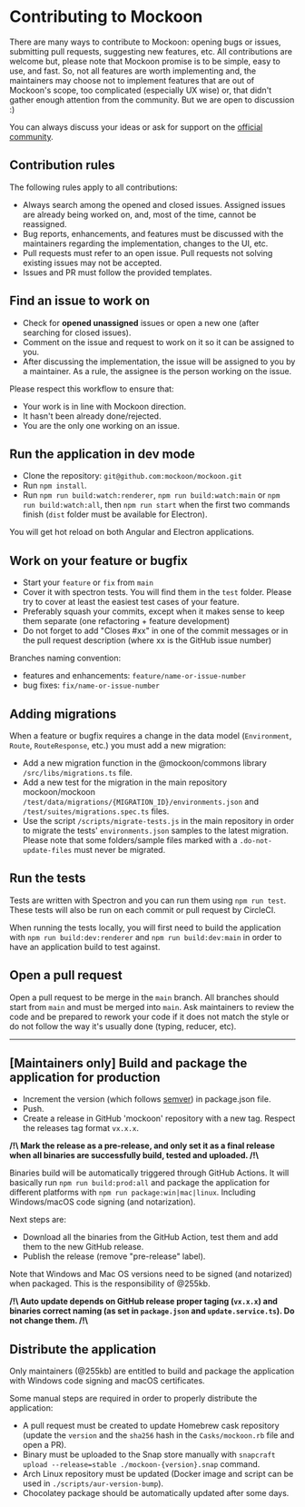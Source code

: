 # Contributing to Mockoon

There are many ways to contribute to Mockoon: opening bugs or issues, submitting pull requests, suggesting new features, etc. All contributions are welcome but, please note that Mockoon promise is to be simple, easy to use, and fast. So, not all features are worth implementing and, the maintainers may choose not to implement features that are out of Mockoon's scope, too complicated (especially UX wise) or, that didn't gather enough attention from the community. But we are open to discussion :)

You can always discuss your ideas or ask for support on the [official community](https://github.com/mockoon/mockoon/discussions). 

## Contribution rules

The following rules apply to all contributions:

- Always search among the opened and closed issues. Assigned issues are already being worked on, and, most of the time, cannot be reassigned.
- Bug reports, enhancements, and features must be discussed with the maintainers regarding the implementation, changes to the UI, etc.
- Pull requests must refer to an open issue. Pull requests not solving existing issues may not be accepted.
- Issues and PR must follow the provided templates.

## Find an issue to work on

- Check for **opened unassigned** issues or open a new one (after searching for closed issues).
- Comment on the issue and request to work on it so it can be assigned to you.
- After discussing the implementation, the issue will be assigned to you by a maintainer. As a rule, the assignee is the person working on the issue.

Please respect this workflow to ensure that:
- Your work is in line with Mockoon direction.
- It hasn't been already done/rejected.
- You are the only one working on an issue.

## Run the application in dev mode

- Clone the repository: `git@github.com:mockoon/mockoon.git`
- Run `npm install`.
- Run `npm run build:watch:renderer`, `npm run build:watch:main` or `npm run build:watch:all`, then `npm run start` when the first two commands finish (`dist` folder must be available for Electron).

You will get hot reload on both Angular and Electron applications.

## Work on your feature or bugfix

- Start your `feature` or `fix` from `main`
- Cover it with spectron tests. You will find them in the `test` folder. Please try to cover at least the easiest test cases of your feature.
- Preferably squash your commits, except when it makes sense to keep them separate (one refactoring + feature development)
- Do not forget to add "Closes #xx" in one of the commit messages or in the pull request description (where xx is the GitHub issue number)

Branches naming convention:
- features and enhancements: `feature/name-or-issue-number`
- bug fixes: `fix/name-or-issue-number`

## Adding migrations

When a feature or bugfix requires a change in the data model (`Environment`, `Route`, `RouteResponse`, etc.) you must add a new migration:
- Add a new migration function in the @mockoon/commons library `/src/libs/migrations.ts` file.
- Add a new test for the migration in the main repository mockoon/mockoon `/test/data/migrations/{MIGRATION_ID}/environments.json` and `/test/suites/migrations.spec.ts` files.
- Use the script `/scripts/migrate-tests.js` in the main repository in order to migrate the tests' `environments.json` samples to the latest migration. Please note that some folders/sample files marked with a `.do-not-update-files` must never be migrated.

## Run the tests

Tests are written with Spectron and you can run them using `npm run test`. These tests will also be run on each commit or pull request by CircleCI.

When running the tests locally, you will first need to build the application with `npm run build:dev:renderer` and `npm run build:dev:main` in order to have an application build to test against.

## Open a pull request

Open a pull request to be merge in the `main` branch. All branches should start from `main` and must be merged into `main`.
Ask maintainers to review the code and be prepared to rework your code if it does not match the style or do not follow the way it's usually done (typing, reducer, etc).

---

## **[Maintainers only]** Build and package the application for production

- Increment the version (which follows [semver](https://semver.org/)) in package.json file.
- Push.
- Create a release in GitHub 'mockoon' repository with a new tag. Respect the releases tag format `vx.x.x`.

**/!\\ Mark the release as a pre-release, and only set it as a final release when all binaries are successfully build, tested and uploaded. /!\\**

Binaries build will be automatically triggered through GitHub Actions. It will basically run `npm run build:prod:all` and package the application for different platforms with `npm run package:win|mac|linux`. Including Windows/macOS code signing (and notarization).

Next steps are:
- Download all the binaries from the GitHub Action, test them and add them to the new GitHub release.
- Publish the release (remove "pre-release" label).

Note that Windows and Mac OS versions need to be signed (and notarized) when packaged. This is the responsibility of @255kb.

**/!\\ Auto update depends on GitHub release proper taging (`vx.x.x`) and binaries correct naming (as set in `package.json` and `update.service.ts`). Do not change them. /!\\**

## Distribute the application

Only maintainers (@255kb) are entitled to build and package the application with Windows code signing and macOS certificates.

Some manual steps are required in order to properly distribute the application:

- A pull request must be created to update Homebrew cask repository (update the `version` and the `sha256` hash in the `Casks/mockoon.rb` file and open a PR).
- Binary must be uploaded to the Snap store manually with `snapcraft upload --release=stable ./mockoon-{version}.snap` command.
- Arch Linux repository must be updated (Docker image and script can be used in `./scripts/aur-version-bump`).
- Chocolatey package should be automatically updated after some days.
